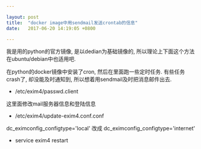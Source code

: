 ```yaml
---

layout: post
title:  "docker image中用sendmail发送crontab的信息"
date:   2017-06-20 14:19:05 +0800

---
```


我是用的python的官方镜像, 是以dedian为基础镜像的, 所以理论上下面这个方法在ubuntu/debian中也适用吧.

在python的docker镜像中安装了cron, 然后在里面跑一些定时任务. 有些任务crash了, 却没能及时通知到, 所以想着用sendmail及时把消息邮件出去.

- /etc/exim4/passwd.client

这里面修改mail服务器信息和登陆信息

- /etc/exim4/update-exim4.conf.conf

dc_eximconfig_configtype='local' 改成 dc_eximconfig_configtype='internet'

- service exim4 restart
